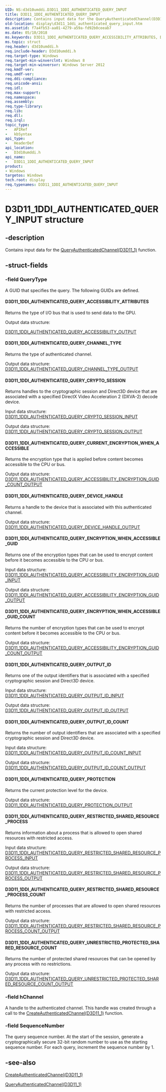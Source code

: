 ```yaml
---
UID: NS:d3d10umddi.D3D11_1DDI_AUTHENTICATED_QUERY_INPUT
title: D3D11_1DDI_AUTHENTICATED_QUERY_INPUT
description: Contains input data for the QueryAuthenticatedChannel(D3D11_1) function.
old-location: display\d3d11_1ddi_authenticated_query_input.htm
ms.assetid: f7a4fb53-aa01-4279-a59a-fd92b0ceeab7
ms.date: 05/10/2018
ms.keywords: D3D11_1DDI_AUTHENTICATED_QUERY_ACCESSIBILITY_ATTRIBUTES, D3D11_1DDI_AUTHENTICATED_QUERY_CHANNEL_TYPE, D3D11_1DDI_AUTHENTICATED_QUERY_CRYPTO_SESSION, D3D11_1DDI_AUTHENTICATED_QUERY_CURRENT_ENCRYPTION_WHEN_ACCESSIBLE, D3D11_1DDI_AUTHENTICATED_QUERY_DEVICE_HANDLE, D3D11_1DDI_AUTHENTICATED_QUERY_ENCRYPTION_WHEN_ACCESSIBLE_GUID, D3D11_1DDI_AUTHENTICATED_QUERY_ENCRYPTION_WHEN_ACCESSIBLE_GUID_COUNT, D3D11_1DDI_AUTHENTICATED_QUERY_INPUT, D3D11_1DDI_AUTHENTICATED_QUERY_INPUT structure [Display Devices], D3D11_1DDI_AUTHENTICATED_QUERY_OUTPUT_ID, D3D11_1DDI_AUTHENTICATED_QUERY_OUTPUT_ID_COUNT, D3D11_1DDI_AUTHENTICATED_QUERY_PROTECTION, D3D11_1DDI_AUTHENTICATED_QUERY_RESTRICTED_SHARED_RESOURCE_PROCESS, D3D11_1DDI_AUTHENTICATED_QUERY_RESTRICTED_SHARED_RESOURCE_PROCESS_COUNT, D3D11_1DDI_AUTHENTICATED_QUERY_UNRESTRICTED_PROTECTED_SHARED_RESOURCE_COUNT, d3d10umddi/D3D11_1DDI_AUTHENTICATED_QUERY_INPUT, display.d3d11_1ddi_authenticated_query_input
ms.topic: struct
req.header: d3d10umddi.h
req.include-header: D3d10umddi.h
req.target-type: Windows
req.target-min-winverclnt: Windows 8
req.target-min-winversvr: Windows Server 2012
req.kmdf-ver: 
req.umdf-ver: 
req.ddi-compliance: 
req.unicode-ansi: 
req.idl: 
req.max-support: 
req.namespace: 
req.assembly: 
req.type-library: 
req.lib: 
req.dll: 
req.irql: 
topic_type:
-	APIRef
-	kbSyntax
api_type:
-	HeaderDef
api_location:
-	D3d10umddi.h
api_name:
-	D3D11_1DDI_AUTHENTICATED_QUERY_INPUT
product:
- Windows
targetos: Windows
tech.root: display
req.typenames: D3D11_1DDI_AUTHENTICATED_QUERY_INPUT
---
```


# D3D11_1DDI_AUTHENTICATED_QUERY_INPUT structure


## -description


Contains input data for the <a href="https://msdn.microsoft.com/bb152e3d-497f-4798-86cc-6f300e24a05c">QueryAuthenticatedChannel(D3D11_1)</a> function.


## -struct-fields




### -field QueryType

A GUID that specifies the query. The following GUIDs are defined.



#### D3D11_1DDI_AUTHENTICATED_QUERY_ACCESSIBILITY_ATTRIBUTES

Returns the type of I/O bus that is used to send data to the GPU.

Output data structure: 


<a href="https://msdn.microsoft.com/0b32d283-9a5f-4e37-9b03-3c0f5c33c11d">D3D11_1DDI_AUTHENTICATED_QUERY_ACCESSIBILITY_OUTPUT</a>




#### D3D11_1DDI_AUTHENTICATED_QUERY_CHANNEL_TYPE

Returns the type of authenticated channel.

Output data structure: <a href="https://msdn.microsoft.com/library/windows/hardware/hh406386">D3D11_1DDI_AUTHENTICATED_QUERY_CHANNEL_TYPE_OUTPUT</a>




#### D3D11_1DDI_AUTHENTICATED_QUERY_CRYPTO_SESSION

Returns handles to the cryptographic session and Direct3D device that are associated with a specified DirectX Video Acceleration 2 (DXVA-2) decode device.

Input data structure: <a href="https://msdn.microsoft.com/library/windows/hardware/hh406388">D3D11_1DDI_AUTHENTICATED_QUERY_CRYPTO_SESSION_INPUT</a>


Output data structure: <a href="https://msdn.microsoft.com/library/windows/hardware/hh406390">D3D11_1DDI_AUTHENTICATED_QUERY_CRYPTO_SESSION_OUTPUT</a>




#### D3D11_1DDI_AUTHENTICATED_QUERY_CURRENT_ENCRYPTION_WHEN_ACCESSIBLE

Returns the encryption type that is applied before content becomes accessible to the CPU or bus.

Output data structure: <a href="https://msdn.microsoft.com/library/windows/hardware/hh406378">D3D11_1DDI_AUTHENTICATED_QUERY_ACCESSIBILITY_ENCRYPTION_GUID_COUNT_OUTPUT</a>




#### D3D11_1DDI_AUTHENTICATED_QUERY_DEVICE_HANDLE

Returns a handle to the device that is associated with this authenticated channel.

Output data structure: <a href="https://msdn.microsoft.com/library/windows/hardware/hh406396">D3D11_1DDI_AUTHENTICATED_QUERY_DEVICE_HANDLE_OUTPUT</a>




#### D3D11_1DDI_AUTHENTICATED_QUERY_ENCRYPTION_WHEN_ACCESSIBLE_GUID

Returns one of the encryption types that can be used to encrypt content before it becomes accessible to the CPU or bus.

Input data structure: <a href="https://msdn.microsoft.com/library/windows/hardware/hh406380">D3D11_1DDI_AUTHENTICATED_QUERY_ACCESSIBILITY_ENCRYPTION_GUID_INPUT</a>


Output data structure: <a href="https://msdn.microsoft.com/library/windows/hardware/hh406382">D3D11_1DDI_AUTHENTICATED_QUERY_ACCESSIBILITY_ENCRYPTION_GUID_OUTPUT</a>




#### D3D11_1DDI_AUTHENTICATED_QUERY_ENCRYPTION_WHEN_ACCESSIBLE_GUID_COUNT

Returns the number of encryption types that can be used to encrypt content before it becomes accessible to the CPU or bus.

Output data structure: <a href="https://msdn.microsoft.com/library/windows/hardware/hh406378">D3D11_1DDI_AUTHENTICATED_QUERY_ACCESSIBILITY_ENCRYPTION_GUID_COUNT_OUTPUT</a>




#### D3D11_1DDI_AUTHENTICATED_QUERY_OUTPUT_ID

Returns one of the output identifiers that is associated with a specified cryptographic session and Direct3D device.

Input data structure: <a href="https://msdn.microsoft.com/library/windows/hardware/hh406412">D3D11_1DDI_AUTHENTICATED_QUERY_OUTPUT_ID_INPUT</a>


Output data structure: <a href="https://msdn.microsoft.com/library/windows/hardware/hh406415">D3D11_1DDI_AUTHENTICATED_QUERY_OUTPUT_ID_OUTPUT</a>




#### D3D11_1DDI_AUTHENTICATED_QUERY_OUTPUT_ID_COUNT

Returns the number of output identifiers that are associated with a specified cryptographic session and Direct3D device.

Input data structure: <a href="https://msdn.microsoft.com/library/windows/hardware/hh406406">D3D11_1DDI_AUTHENTICATED_QUERY_OUTPUT_ID_COUNT_INPUT</a>


Output data structure: <a href="https://msdn.microsoft.com/library/windows/hardware/hh406409">D3D11_1DDI_AUTHENTICATED_QUERY_OUTPUT_ID_COUNT_OUTPUT</a>




#### D3D11_1DDI_AUTHENTICATED_QUERY_PROTECTION

Returns the current protection level for the device.

Output data structure: <a href="https://msdn.microsoft.com/library/windows/hardware/hh406419">D3D11_1DDI_AUTHENTICATED_QUERY_PROTECTION_OUTPUT</a>




#### D3D11_1DDI_AUTHENTICATED_QUERY_RESTRICTED_SHARED_RESOURCE_PROCESS

Returns information about a process that is allowed to open shared resources with restricted access.

Input data structure: <a href="https://msdn.microsoft.com/library/windows/hardware/hh406426">D3D11_1DDI_AUTHENTICATED_QUERY_RESTRICTED_SHARED_RESOURCE_PROCESS_INPUT</a>


Output data structure: <a href="https://msdn.microsoft.com/library/windows/hardware/hh406429">D3D11_1DDI_AUTHENTICATED_QUERY_RESTRICTED_SHARED_RESOURCE_PROCESS_OUTPUT</a>




#### D3D11_1DDI_AUTHENTICATED_QUERY_RESTRICTED_SHARED_RESOURCE_PROCESS_COUNT

Returns the number of processes that are allowed to open shared resources with restricted access.

Output data structure: <a href="https://msdn.microsoft.com/library/windows/hardware/hh406423">D3D11_1DDI_AUTHENTICATED_QUERY_RESTRICTED_SHARED_RESOURCE_PROCESS_COUNT_OUTPUT</a>




#### D3D11_1DDI_AUTHENTICATED_QUERY_UNRESTRICTED_PROTECTED_SHARED_RESOURCE_COUNT

Returns the number of protected shared resources that can be opened by any process with no restrictions.

Output data structure: <a href="https://msdn.microsoft.com/library/windows/hardware/hh406431">D3D11_1DDI_AUTHENTICATED_QUERY_UNRESTRICTED_PROTECTED_SHARED_RESOURCE_COUNT_OUTPUT</a>



### -field hChannel

A handle to the authenticated channel. This handle was created through a call to the <a href="https://msdn.microsoft.com/90b43bc3-6569-4799-8be3-e4e60f59164f">CreateAuthenticatedChannel(D3D11_1)</a> function.


### -field SequenceNumber

The query sequence number. At the start of the session, generate a cryptographically secure 32-bit random number to use as the starting sequence number. For each query, increment the sequence number by 1.


## -see-also




<a href="https://msdn.microsoft.com/90b43bc3-6569-4799-8be3-e4e60f59164f">CreateAuthenticatedChannel(D3D11_1)</a>



<a href="https://msdn.microsoft.com/bb152e3d-497f-4798-86cc-6f300e24a05c">QueryAuthenticatedChannel(D3D11_1)</a>
 

 

